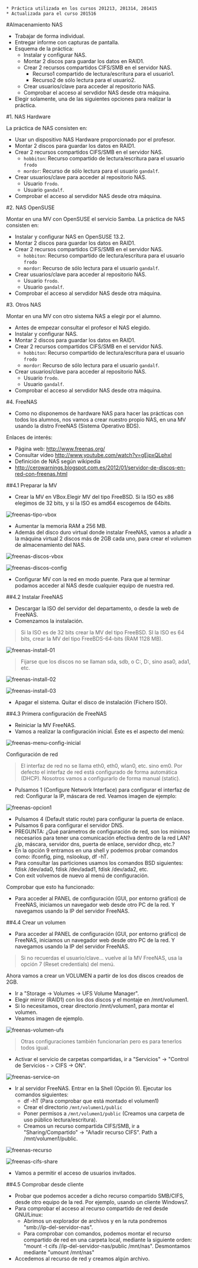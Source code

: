 ```
* Práctica utilizada en los cursos 201213, 201314, 201415
* Actualizada para el curso 201516
```

#Almacenamiento NAS

* Trabajar de forma individual.
* Entregar informe con capturas de pantalla.
* Esquema de la práctica:
    * Instalar y configurar NAS.
    * Montar 2 discos para guardar los datos en RAID1.
    * Crear 2 recursos compartidos CIFS/SMB en el servidor NAS.
        * Recurso1 compartido de lectura/escritura para el usuario1.
        * Recurso2 de sólo lectura para el usuario2.
    * Crear usuarios/clave para acceder al repositorio NAS.
    * Comprobar el acceso al servdidor NAS desde otra máquina.
* Elegir solamente, una de las siguientes opciones para realizar la práctica.

#1. NAS Hardware

La práctica de NAS consisten en:
* Usar un dispositivo NAS Hardware proporcionado por el profesor.
* Montar 2 discos para guardar los datos en RAID1.
* Crear 2 recursos compartidos CIFS/SMB en el servidor NAS.
    * `hobbiton`: Recurso compartido de lectura/escritura para el usuario `frodo`
    * `mordor`: Recurso de sólo lectura para el usuario `gandalf`.
* Crear usuarios/clave para acceder al repositorio NAS.
    * Usuario `frodo`.
    * Usuario `gandalf`.
* Comprobar el acceso al servdidor NAS desde otra máquina.

#2. NAS OpenSUSE

Montar en una MV con OpenSUSE el servicio Samba.
La práctica de NAS consisten en:
* Instalar y configurar NAS en OpenSUSE 13.2.
* Montar 2 discos para guardar los datos en RAID1.
* Crear 2 recursos compartidos CIFS/SMB en el servidor NAS.
    * `hobbiton`: Recurso compartido de lectura/escritura para el usuario `frodo`
    * `mordor`: Recurso de sólo lectura para el usuario `gandalf`.
* Crear usuarios/clave para acceder al repositorio NAS.
    * Usuario `frodo`.
    * Usuario `gandalf`.
* Comprobar el acceso al servdidor NAS desde otra máquina. 

#3. Otros NAS

Montar en una MV con otro sistema NAS a elegir por el alumno.
* Antes de empezar consultar el profesor el NAS elegido. 
* Instalar y configurar NAS.
* Montar 2 discos para guardar los datos en RAID1.
* Crear 2 recursos compartidos CIFS/SMB en el servidor NAS.
    * `hobbiton`: Recurso compartido de lectura/escritura para el usuario `frodo`
    * `mordor`: Recurso de sólo lectura para el usuario `gandalf`.
* Crear usuarios/clave para acceder al repositorio NAS.
    * Usuario `frodo`.
    * Usuario `gandalf`.
* Comprobar el acceso al servdidor NAS desde otra máquina. 


#4. FreeNAS

* Como no disponemos de hardware NAS para hacer las prácticas con todos 
los alumnos, nos vamos a crear nuestro propio NAS, en una MV usando 
la distro FreeNAS (Sistema Operativo BDS).

Enlaces de interés:
* Página web: http://www.freenas.org/
* Consultar vídeo http://www.youtube.com/watch?v=gEjpxQLphxI
* Definición de NAS según wikipedia
* http://cerowarnings.blogspot.com.es/2012/01/servidor-de-discos-en-red-con-freenas.html

##4.1 Preparar la MV

* Crear la MV en VBox.Elegir MV del tipo FreeBSD. Si la ISO es x86 elegimos 
de 32 bits, y si la ISO es amd64 escogemos de 64bits.

![freenas-tipo-vbox](./files/freenas-tipo-vbox.png)

* Aumentar la memoria RAM a 256 MB.
* Además del disco duro virtual donde instalar FreeNAS, vamos a añadir 
a la máquina virtual 2 discos más de 2GB cada uno, para crear el volumen de almacenamiento del NAS.

![freenas-discos-vbox](./files/freenas-discos-vbox.png)

![freenas-discos-config](./files/freenas-discos-config.png)

* Configurar MV con la red en modo puente. Para que al terminar podamos 
acceder al NAS desde cualquier equipo de nuestra red.

##4.2 Instalar FreeNAS

* Descargar la ISO del servidor del departamento, o desde la web de FreeNAS.
* Comenzamos la instalación.

> Si la ISO es de 32 bits crear la MV del tipo FreeBSD. 
> SI la ISO es 64 bits, crear la MV del tipo FreeBDS-64-bits (RAM 1128 MB).

![freenas-install-01](./files/freenas-install-01.png)

> Fijarse que los discos no se llaman sda, sdb, o C:, D:, sino asa0, ada1, etc.

![freenas-install-02](./files/freenas-install-02.png)

![freenas-install-03](./files/freenas-install-03.png)


* Apagar el sistema. Quitar el disco de instalación (Fichero ISO).

##4.3 Primera configuración de FreeNAS

* Reiniciar la MV FreeNAS.
* Vamos a realizar la configuración inicial. Éste es el aspecto del menú:

![freenas-menu-config-inicial](./files/freenas-menu-config-inicial.png)

Configuración de red

> El interfaz de red no se llama eth0, eth0, wlan0, etc. sino em0. 
> Por defecto el interfaz de red está configurado de forma automática (DHCP). 
> Nosotros vamos a configurarlo de forma manual (static).

* Pulsamos 1 (Configure Network Interface) para configurar el interfaz de red: 
Configurar la IP, máscara de red. Veamos imagen de ejemplo:

![freenas-opcion1](./files/freenas-opcion1.png)

* Pulsamos 4 (Default static route) para configurar la puerta de enlace.
* Pulsamos 6 para configurar el servidor DNS.
* PREGUNTA: ¿Qué parámetros de configuración de red, son los mínimos necesarios 
para tener una comunicación efectiva dentro de la red LAN? ¿ip, máscara, servidor dns, puerta de enlace, servidor dhcp, etc.?
* En la opción 9 entramos en una shell y podemos probar comandos como: ifconfig, ping, nslookup, df -hT.
* Para consultar las particiones usamos los comandos BSD siguientes: fdisk /dev/ada0, fdisk /dev/adad1, fdisk /dev/ada2, etc.
* Con exit volvemos de nuevo al menú de configuración.

Comprobar que esto ha funcionado:

* Para acceder al PANEL de configuración (GUI, por entorno gráfico) de FreeNAS, iniciamos un navegador web desde otro PC de la red. Y navegamos usando la IP del servidor FreeNAS.

##4.4 Crear un volumen

* Para acceder al PANEL de configuración (GUI, por entorno gráfico) de FreeNAS, 
iniciamos un navegador web desde otro PC de la red. Y navegamos usando la IP del servidor FreeNAS.

> Si no recuerdas el usuario/clave... vuelve al la MV FreeNAS, usa la opción 7 (Reset credentials) del menú.

Ahora vamos a crear un VOLUMEN a partir de los dos discos creados de 2GB.

* Ir a "Storage -> Volumes -> UFS Volume Manager".
* Elegir mirror (RAID1) con los dos discos y el montaje en /mnt/volumen1.
* Si lo necesitamos, crear directorio /mnt/volumen1, para montar el volumen.
* Veamos imagen de ejemplo.

![freenas-volumen-ufs](./files/freenas-volumen-ufs.png)

> Otras configuraciones también funcionarían pero es para tenerlos todos igual.

* Activar el servicio de carpetas compartidas, ir a "Servicios" -> "Control de Servicios - > CIFS -> ON".

![freenas-service-on](./files/freenas-service-on.png)

* Ir al servidor FreeNAS. Entrar en la Shell (Opción 9). Ejecutar los comandos siguientes:
    * df -hT (Para comprobar que está montado el volumen1)
    * Crear el directorio `/mnt/volumen1/public`
    * Poner permisos a `/mnt/volumen1/public` (Creamos una carpeta de uso público lectura/escritura).
    * Creamos un recurso compartida CIFS/SMB, ir a "Sharing/Compartido" -> "Añadir recurso CIFS". Path a /mnt/volumen1/public.

![freenas-recurso](./files/freenas-recurso.png)

![freenas-cifs-share](./files/freenas-cifs-share.png)

* Vamos a permitir el acceso de usuarios invitados.


##4.5 Comprobar desde cliente

* Probar que podemos acceder a dicho recurso compartido SMB/CIFS, desde otro equipo de la red. Por ejemplo, usando un cliente Windows7.
* Para comprobar el acceso al recurso compartido de red desde GNU/Linux:
    * Abrimos un explorador de archivos y en la ruta pondremos "smb://ip-del-servidor-nas".
    * Para comprobar con comandos, podemos montar el recurso compartido de red en una carpeta local, mediante la siguiente orden: "mount -t cifs //ip-del-servidor-nas/public /mnt/nas". Desmontamos mediante "umount /mnt/nas"
* Accedemos al recurso de red y creamos algún archivo.

